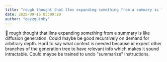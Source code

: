 ```yaml
---
title: "rough thought that llms expanding something from a summary is like diffusion generation  Could maybe"
date: 2025-09-15 05:09:20
author: "qazzquimby"
---
```


💭 rough thought that llms expanding something from a summary is like diffusion generation. Could maybe be good recursively on demand for arbitrary depth. Hard to say what context is needed because id expect other branches of the generation tree to have relevant info which makes it sound intractable. Could maybe be trained to undo "summarize" instructions.